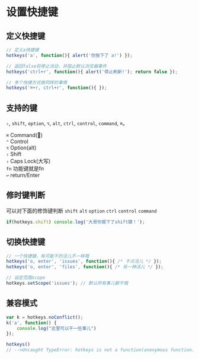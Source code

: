 # 设置快捷键


## 定义快捷键

```js
// 定义a快捷键
hotkeys('a', function(){ alert('你按下了 a!') });

// 返回false将停止活动，并阻止默认浏览器事件
hotkeys('ctrl+r', function(){ alert('停止刷新!'); return false });

// 多个快捷方式做同样的事情
hotkeys('⌘+r, ctrl+r', function(){ });

```


## 支持的键

`⇧`, `shift`, `option`, `⌥`, `alt`, `ctrl`, `control`, `command`, `⌘`。

`⌘` Command()  
`⌃` Control  
`⌥` Option(alt)  
`⇧` Shift  
`⇪` Caps Lock(大写)   
`fn` 功能键就是fn  
`↩︎` return/Enter

## 修时键判断
可以对下面的修饰键判断 `shift` `alt` `option` `ctrl` `control` `command`

```js
if(hotkeys.shift) console.log('大哥你摁下了shift键！');
```

## 切换快捷键

```js
// 一个快捷键，有可能干的活儿不一样哦
hotkeys('o, enter', 'issues', function(){ /* 干点活儿 */ });
hotkeys('o, enter', 'files', function(){ /* 另一种活儿 */ });

// 设定范围scope 
hotkeys.setScope('issues'); // 默认所有事儿都干哦 
```

## 兼容模式

```js
var k = hotkeys.noConflict();
k('a', function() {
    console.log("这里可以干一些事儿")
});

hotkeys()
// -->Uncaught TypeError: hotkeys is not a function(anonymous function) @ VM2170:2InjectedScript._evaluateOn @ VM2165:883InjectedScript._evaluateAndWrap @ VM2165:816InjectedScript.evaluate @ VM2165:682
```
